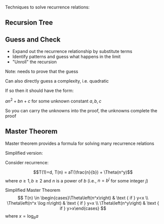 
Techniques to solve recurrence relations:

## Recursion Tree


## Guess and Check

- Expand out the recurrence relationship by substitute terms
- Identify patterns and guess what happens in the limit
- "Unroll" the recursion

Note: needs to prove that the guess

Can also directly guess a complexity, i.e. quadratic

If so then it should have the form:

$an^2 + bn + c$ for some unknown constant $a,b,c$

So you can carry the unknowns into the proof, the unknowns complete the proof


## Master Theorem

Master theorem provides a formula for solving many recurrence relations

Simplified version:

Consider recurrence:

$$T(1)=d, T(n) = aT(\frac{n}{b}) + \Theta(n^y)$$
where $a \ge 1, b \ge 2$ and $n$ is a power of $b$ (i.e., $n=b^j$ for some integer $j$)

Simplified Master Theorem
$$
T(n) \in \begin{cases}\Theta\left(n^x\right) & \text { if } y<x \\ \Theta\left(n^x \log n\right) & \text { if } y=x \\ \Theta\left(n^y\right) & \text { if } y>x\end{cases}
$$
where  $x = \log_b{a}$
